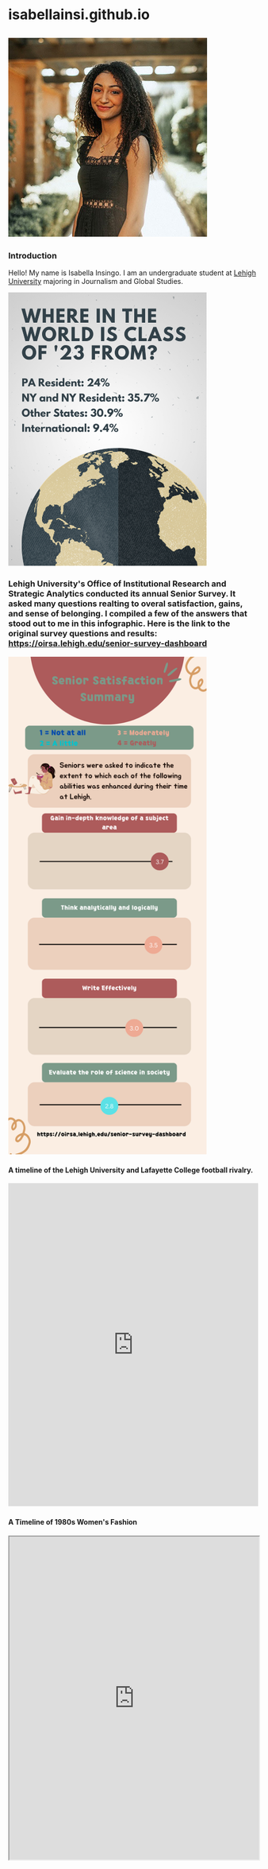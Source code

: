 # isabellainsi.github.io

## ![ProfilePic](https://github.com/isabellainsi/isabellainsi.github.io/blob/main/Isabella-4.jpg?raw=true)

### Introduction
Hello! My name is Isabella Insingo. I am an undergraduate student at [Lehigh University](https://www1.lehigh.edu/) majoring in Journalism and Global Studies. 

<img src="https://github.com/isabellainsi/isabellainsi.github.io/blob/main/Where%20in%20the%20world%20is%20Class%20of%20'23%20From.png?raw=true" alt="Where in the World is Class of 23' From" width="400"/>



### Lehigh University's Office of Institutional Research and Strategic Analytics conducted its annual Senior Survey. It asked many questions realting to overal satisfaction, gains, and sense of belonging. I compiled a few of the answers that stood out to me in this infographic. Here is the link to the original survey questions and results: https://oirsa.lehigh.edu/senior-survey-dashboard

<img src="https://github.com/isabellainsi/isabellainsi.github.io/blob/main/Senior%20Satisfaction.png?raw=true" alt="Senior Satisfaction' From" width="400"/>

#### A timeline of the Lehigh University and Lafayette College football rivalry. 
<iframe src='https://cdn.knightlab.com/libs/timeline3/latest/embed/index.html?source=1dKtPp8PCr_VAjBxh3FlTxntyu_eWgLOCQBLsqJ2REu4&font=Default&lang=en&initial_zoom=2&height=650' width='100%' height='650' webkitallowfullscreen mozallowfullscreen allowfullscreen frameborder='0'></iframe>

#### A Timeline of 1980s Women's Fashion
<iframe src='https://cdn.knightlab.com/libs/timeline3/latest/embed/index.html?source=1rbVsS3H9CSAC1tnQxjGKiIRLvMVyChDsjELNpZF4k9w&font=Default&lang=en&initial_zoom=2&height=650' width='100%' height='650' webkitallowfullscreen mozallowfullscreen allowfullscreen 
